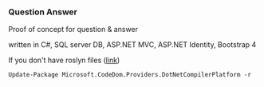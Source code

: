 ### Question Answer 

Proof of concept for question & answer

written in C#, SQL server DB, ASP.NET MVC, ASP.NET Identity, Bootstrap 4


If you don't have roslyn files ([link](https://stackoverflow.com/questions/32780315/could-not-find-a-part-of-the-path-bin-roslyn-csc-exe#34391473))
```
Update-Package Microsoft.CodeDom.Providers.DotNetCompilerPlatform -r
```


